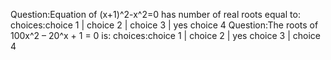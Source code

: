 Question:Equation of (x+1)^2-x^2=0 has number of real roots equal to:
choices:choice 1 | choice 2 | choice 3 | yes choice 4
Question:The roots of 100x^2 – 20^x + 1 = 0 is:
choices:choice 1 | choice 2 | yes choice 3 | choice 4